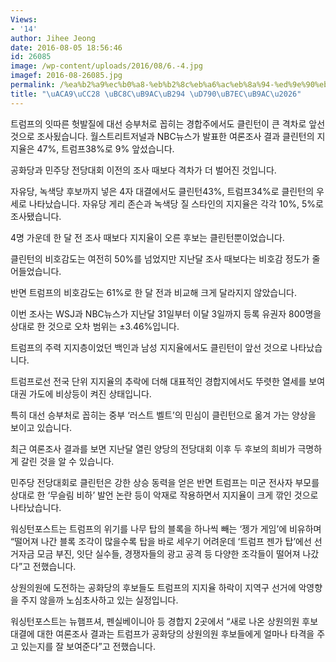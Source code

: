 ```yaml
---
Views:
- '14'
author: Jihee Jeong
date: 2016-08-05 18:56:46
id: 26085
image: /wp-content/uploads/2016/08/6.-4.jpg
imagef: 2016-08-26085.jpg
permalink: /%ea%b2%a9%ec%b0%a8-%eb%b2%8c%eb%a6%ac%eb%8a%94-%ed%9e%90%eb%9f%ac%eb%a6%ac/
title: "\uACA9\uCC28 \uBC8C\uB9AC\uB294 \uD790\uB7EC\uB9AC\u2026"
---
```


트럼프의 잇따른 헛발질에 대선 승부처로 꼽히는 경합주에서도 클린턴이 큰 격차로 앞선 것으로 조사됬습니다. 월스트리트저널과 NBC뉴스가 발표한 여론조사 결과 클린턴의 지지율은 47%, 트럼프38%로 9% 앞섰습니다.

공화당과 민주당 전당대회 이전의 조사 때보다 격차가 더 벌어진 것입니다.

자유당, 녹색당 후보까지 넣은 4자 대결에서도 클린턴43%, 트럼프34%로 클린턴의 우세로 나타났습니다. 자유당 게리 존슨과 녹색당 질 스타인의 지지율은 각각 10%, 5%로 조사됐습니다.

4명 가운데 한 달 전 조사 때보다 지지율이 오른 후보는 클린턴뿐이었습니다.

클린턴의 비호감도는 여전히 50%를 넘었지만 지난달 조사 때보다는 비호감 정도가 줄어들었습니다.

반면 트럼프의 비호감도는 61%로 한 달 전과 비교해 크게 달라지지 않았습니다.

이번 조사는 WSJ과 NBC뉴스가 지난달 31일부터 이달 3일까지 등록 유권자 800명을 상대로 한 것으로 오차 범위는 ±3.46%입니다.

트럼프의 주력 지지층이었던 백인과 남성 지지율에서도 클린턴이 앞선 것으로 나타났습니다.

트럼프로선 전국 단위 지지율의 추락에 더해 대표적인 경합지에서도 뚜렷한 열세를 보여 대권 가도에 비상등이 켜진 상태입니다.

특히 대선 승부처로 꼽히는 중부 &#8216;러스트 벨트&#8217;의 민심이 클린턴으로 옮겨 가는 양상을 보이고 있습니다.

최근 여론조사 결과를 보면 지난달 열린 양당의 전당대회 이후 두 후보의 희비가 극명하게 갈린 것을 알 수 있습니다.

민주당 전당대회로 클린턴은 강한 상승 동력을 얻은 반면 트럼프는 미군 전사자 부모를 상대로 한 &#8216;무슬림 비하&#8217; 발언 논란 등이 악재로 작용하면서 지지율이 크게 깎인 것으로 나타났습니다.

워싱턴포스트는 트럼프의 위기를 나무 탑의 블록을 하나씩 빼는 &#8216;젱가 게임&#8217;에 비유하며 &#8220;떨어져 나간 블록 조각이 많을수록 탑을 바로 세우기 어려운데 &#8216;트럼프 젠가 탑&#8217;에선 선거자금 모금 부진, 잇단 실수들, 경쟁자들의 광고 공격 등 다양한 조각들이 떨어져 나갔다&#8221;고 전했습니다.

상원의원에 도전하는 공화당의 후보들도 트럼프의 지지율 하락이 지역구 선거에 악영향을 주지 않을까 노심초사하고 있는 실정입니다.

워싱턴포스트는 뉴햄프셔, 펜실베이니아 등 경합지 2곳에서 &#8220;새로 나온 상원의원 후보 대결에 대한 여론조사 결과는 트럼프가 공화당의 상원의원 후보들에게 얼마나 타격을 주고 있는지를 잘 보여준다&#8221;고 전했습니다.